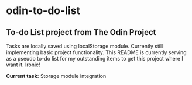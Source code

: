 # odin-to-do-list

## To-do List project from The Odin Project

Tasks are locally saved using localStorage module. Currently still implementing basic project functionality. This README is currently serving as a pseudo to-do list for my outstanding items to get this project where I want it. Ironic!

**Current task:** Storage module integration
